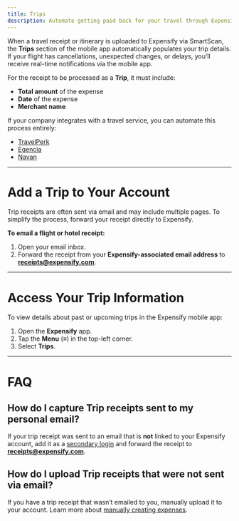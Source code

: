 ```yaml
---
title: Trips
description: Automate getting paid back for your travel through Expensify's Trips feature.
---
```


When a travel receipt or itinerary is uploaded to Expensify via SmartScan, the **Trips** section of the mobile app automatically populates your trip details. If your flight has cancellations, unexpected changes, or delays, you’ll receive real-time notifications via the mobile app.

For the receipt to be processed as a **Trip**, it must include:
- **Total amount** of the expense
- **Date** of the expense
- **Merchant name**

If your company integrates with a travel service, you can automate this process entirely:
- [TravelPerk](https://help.expensify.com/articles/expensify-classic/integrations/travel-integrations/TravelPerk)
- [Egencia](https://help.expensify.com/articles/expensify-classic/integrations/travel-integrations/Egencia)
- [Navan](https://help.expensify.com/articles/expensify-classic/connections/Navan)

---
# Add a Trip to Your Account
Trip receipts are often sent via email and may include multiple pages. To simplify the process, forward your receipt directly to Expensify.

**To email a flight or hotel receipt:**
1. Open your email inbox.
2. Forward the receipt from your **Expensify-associated email address** to **receipts@expensify.com**.

---
# Access Your Trip Information
To view details about past or upcoming trips in the Expensify mobile app:
1. Open the **Expensify** app.
2. Tap the **Menu** (≡) in the top-left corner.
3. Select **Trips**.

---
# FAQ

## How do I capture Trip receipts sent to my personal email?
If your trip receipt was sent to an email that is **not** linked to your Expensify account, add it as a [secondary login](https://help.expensify.com/articles/expensify-classic/settings/Change-or-add-email-address) and forward the receipt to **receipts@expensify.com**.

## How do I upload Trip receipts that were not sent via email?
If you have a trip receipt that wasn’t emailed to you, manually upload it to your account. Learn more about [manually creating expenses](https://help.expensify.com/articles/expensify-classic/expenses/Add-an-expense#add-an-expense-manually).
